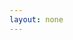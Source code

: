 ```yaml
---
layout: none
---
```


<RedoclyAPIBlock src="https://developer-stage.adobe.com/firefly-services/docs/generative_fill.json" width="600px" disableSidebar />
